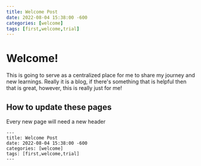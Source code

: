 ```yaml
---
title: Welcome Post
date: 2022-08-04 15:38:00 -600
categories: [welcome]
tags: [first,welcome,trial]
---
```


# Welcome!

This is going to serve as a centralized place for me to share my journey and new learnings. Really it is a blog, if there's something that is helpful then that is great, however, this is really just for me!

## How to update these pages

Every new page will need a new header

```shell
---
title: Welcome Post
date: 2022-08-04 15:38:00 -600
categories: [welcome]
tags: [first,welcome,trial]
---
```